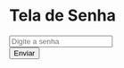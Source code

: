 <!DOCTYPE html>
<html>
<head>
  <title>Insira a senha para entrar!</title>
  <script>
    function verificarSenha() {
      var senhaInserida = document.getElementById("senha").value;
      
      if (senhaInserida === "255404") {
        window.location.href = "https://youtube.com/@BrenoPlayerZ_IMDD"
      } else {
        alert("Senha incorreta. Tente novamente.");
      }
    }
  </script>
</head>
<body>
  <h1>Tela de Senha</h1>
  <input type="password" id="senha" placeholder="Digite a senha">
  <br>
  <button onclick="verificarSenha()">Enviar</button>
</body>
</html>
